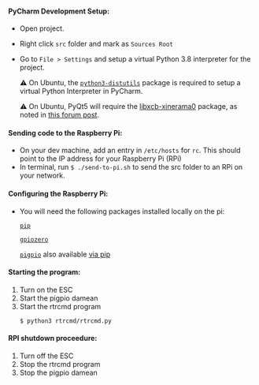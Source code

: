 #### PyCharm Development Setup:

* Open project.
* Right click `src` folder and mark as `Sources Root`
* Go to `File > Settings` and setup a virtual Python 3.8 interpreter for the project.
    
    ⚠ On Ubuntu, the [`python3-distutils`](https://packages.ubuntu.com/focal/python3-distutils) package 
    is required to setup a virtual Python Interpreter in PyCharm.
    
    ⚠ On Ubuntu, PyQt5 will require the [libxcb-xinerama0](https://packages.ubuntu.com/focal/libxcb-xinerama0) package, as noted in [this forum post](https://forum.qt.io/topic/93247/qt-qpa-plugin-could-not-load-the-qt-platform-plugin-xcb-in-even-though-it-was-found/4).
      
#### Sending code to the Raspberry Pi:
* On your dev machine, add an entry in `/etc/hosts` for `rc`. This should point to the IP address for your Raspberry Pi (RPi)
* In terminal, run `$ ./send-to-pi.sh` to send the src folder to an RPi on your network.

#### Configuring the Raspberry Pi:
* You will need the following packages installed locally on the pi:
    
    [`pip`](https://packaging.python.org/guides/installing-using-linux-tools/#installing-pip-setuptools-wheel-with-linux-package-managers)
    
    [`gpiozero`](https://gpiozero.readthedocs.io/en/stable/installing.html)
    
    [`pigpio`](http://abyz.me.uk/rpi/pigpio/download.html) also available [via pip](https://pypi.org/project/pigpio/)

#### Starting the program:
1) Turn on the ESC
2) Start the pigpio damean
3) Start the rtrcmd program
    ```
    $ python3 rtrcmd/rtrcmd.py
   ```
   
#### RPI shutdown proceedure:
1) Turn off the ESC
2) Stop the rtrcmd program
3) Stop the pigpio damean